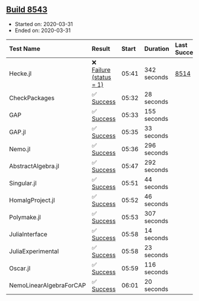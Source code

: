 ## [Build 8543](https://oscarci.mathematik.uni-kl.de/job/oscar/8543/)

* Started on: 2020-03-31
* Ended on: 2020-03-31

| Test Name    | Result | Start | Duration | Last Success | First Failure |
|:-------------|:-------|:------|:---------|:-------------|:--------------|
| Hecke.jl | ❌ [Failure (status = 1)](https://oscarci.mathematik.uni-kl.de/job/oscar/8543/artifact/logs/build-8543/Hecke.jl.log) | 05:41 | 342 seconds | [8514](https://oscarci.mathematik.uni-kl.de/job/oscar/8514/) | [8515](https://oscarci.mathematik.uni-kl.de/job/oscar/8515/) |
| CheckPackages | ✅ [Success](https://oscarci.mathematik.uni-kl.de/job/oscar/8543/artifact/logs/build-8543/CheckPackages.log) | 05:32 | 28 seconds |  |  |
| GAP | ✅ [Success](https://oscarci.mathematik.uni-kl.de/job/oscar/8543/artifact/logs/build-8543/GAP.log) | 05:33 | 155 seconds |  |  |
| GAP.jl | ✅ [Success](https://oscarci.mathematik.uni-kl.de/job/oscar/8543/artifact/logs/build-8543/GAP.jl.log) | 05:35 | 33 seconds |  |  |
| Nemo.jl | ✅ [Success](https://oscarci.mathematik.uni-kl.de/job/oscar/8543/artifact/logs/build-8543/Nemo.jl.log) | 05:36 | 296 seconds |  |  |
| AbstractAlgebra.jl | ✅ [Success](https://oscarci.mathematik.uni-kl.de/job/oscar/8543/artifact/logs/build-8543/AbstractAlgebra.jl.log) | 05:47 | 292 seconds |  |  |
| Singular.jl | ✅ [Success](https://oscarci.mathematik.uni-kl.de/job/oscar/8543/artifact/logs/build-8543/Singular.jl.log) | 05:51 | 44 seconds |  |  |
| HomalgProject.jl | ✅ [Success](https://oscarci.mathematik.uni-kl.de/job/oscar/8543/artifact/logs/build-8543/HomalgProject.jl.log) | 05:52 | 46 seconds |  |  |
| Polymake.jl | ✅ [Success](https://oscarci.mathematik.uni-kl.de/job/oscar/8543/artifact/logs/build-8543/Polymake.jl.log) | 05:53 | 307 seconds |  |  |
| JuliaInterface | ✅ [Success](https://oscarci.mathematik.uni-kl.de/job/oscar/8543/artifact/logs/build-8543/JuliaInterface.log) | 05:58 | 14 seconds |  |  |
| JuliaExperimental | ✅ [Success](https://oscarci.mathematik.uni-kl.de/job/oscar/8543/artifact/logs/build-8543/JuliaExperimental.log) | 05:58 | 23 seconds |  |  |
| Oscar.jl | ✅ [Success](https://oscarci.mathematik.uni-kl.de/job/oscar/8543/artifact/logs/build-8543/Oscar.jl.log) | 05:59 | 116 seconds |  |  |
| NemoLinearAlgebraForCAP | ✅ [Success](https://oscarci.mathematik.uni-kl.de/job/oscar/8543/artifact/logs/build-8543/NemoLinearAlgebraForCAP.log) | 06:01 | 20 seconds |  |  |
